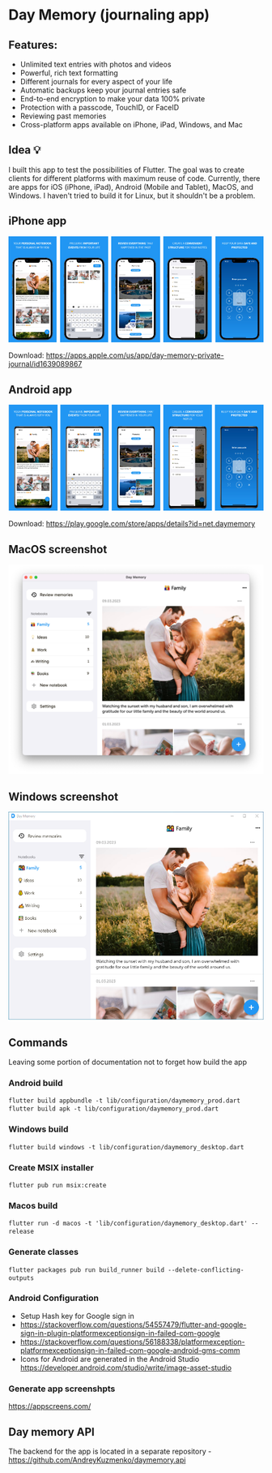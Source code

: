 # Day Memory (journaling app)

## Features:
- Unlimited text entries with photos and videos
- Powerful, rich text formatting
- Different journals for every aspect of your life
- Automatic backups keep your journal entries safe
- End-to-end encryption to make your data 100% private
- Protection with a passcode, TouchID, or FaceID
- Reviewing past memories
- Cross-platform apps available on iPhone, iPad, Windows, and Mac

## Idea 💡
I built this app to test the possibilities of Flutter. The goal was to create clients for different platforms with maximum reuse of code. Currently, there are apps for iOS (iPhone, iPad), Android (Mobile and Tablet), MacOS, and Windows. I haven't tried to build it for Linux, but it shouldn't be a problem.

## iPhone app
![iphone screeenshots](https://github.com/AndreyKuzmenko/daymemory.mobile/blob/main/promo/screenshots.png)

Download: https://apps.apple.com/us/app/day-memory-private-journal/id1639089867

## Android app
![iphone screeenshots](https://github.com/AndreyKuzmenko/daymemory.mobile/blob/main/promo/android-screenshots.png)

Download: https://play.google.com/store/apps/details?id=net.daymemory

## MacOS screenshot
![iphone screeenshots](https://github.com/AndreyKuzmenko/daymemory.mobile/blob/main/promo/macos.png)

## Windows screenshot
![iphone screeenshots](https://github.com/AndreyKuzmenko/daymemory.mobile/blob/main/promo/windows.png)


## Commands
Leaving some portion of documentation not to forget how build the app

### Android build
```
flutter build appbundle -t lib/configuration/daymemory_prod.dart
flutter build apk -t lib/configuration/daymemory_prod.dart
```
### Windows build
```
flutter build windows -t lib/configuration/daymemory_desktop.dart
```
### Create MSIX installer
```
flutter pub run msix:create
```
### Macos build
```
flutter run -d macos -t 'lib/configuration/daymemory_desktop.dart' --release
```
### Generate classes
```
flutter packages pub run build_runner build --delete-conflicting-outputs
```

### Android Configuration
- Setup Hash key for Google sign in
- https://stackoverflow.com/questions/54557479/flutter-and-google-sign-in-plugin-platformexceptionsign-in-failed-com-google
- https://stackoverflow.com/questions/56188338/platformexception-platformexceptionsign-in-failed-com-google-android-gms-comm
- Icons for Android are generated in the Android Studio https://developer.android.com/studio/write/image-asset-studio

### Generate app screenshpts
https://appscreens.com/

## Day memory API
The backend for the app is located in a separate repository - https://github.com/AndreyKuzmenko/daymemory.api


